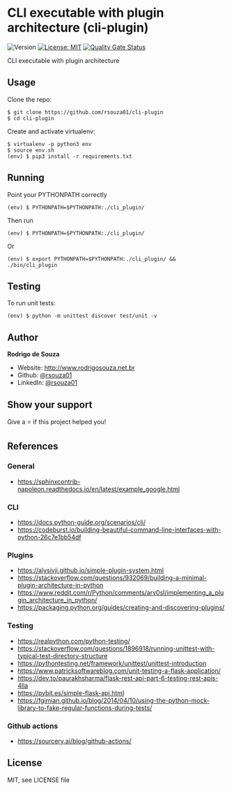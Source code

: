 # CLI executable with plugin architecture (cli-plugin)

![Version](https://img.shields.io/badge/version-1.0.0-blue.svg?cacheSeconds=2592000)
[![License: MIT](https://img.shields.io/badge/License-MIT-yellow.svg)](#)
[![Quality Gate Status](https://sonarcloud.io/api/project_badges/measure?project=rsouza01_cli-plugin&metric=alert_status)](https://sonarcloud.io/dashboard?id=rsouza01_cli-plugin)

CLI executable with plugin architecture


Usage
-----

Clone the repo:

```console
$ git clone https://github.com/rsouza01/cli-plugin
$ cd cli-plugin
```

Create and activate virtualenv:

```console
$ virtualenv -p python3 env
$ source env.sh
(env) $ pip3 install -r requirements.txt
```

## Running

Point your PYTHONPATH correctly

```console
(env) $ PYTHONPATH=$PYTHONPATH:./cli_plugin/
```

Then run

```console
(env) $ PYTHONPATH=$PYTHONPATH:./cli_plugin/
```
Or

```console
(env) $ export PYTHONPATH=$PYTHONPATH:./cli_plugin/ && ./bin/cli_plugin
```

## Testing

To run unit tests:

```console
(env) $ python -m unittest discover test/unit -v
```

## Author

**Rodrigo de Souza**

* Website: http://www.rodrigosouza.net.br
* Github: [@rsouza01](https://github.com/rsouza01)
* LinkedIn: [@rsouza01](https://linkedin.com/in/rsouza01)

## Show your support

Give a ⭐️ if this project helped you!


## References

### General
- https://sphinxcontrib-napoleon.readthedocs.io/en/latest/example_google.html

### CLI
 - https://docs.python-guide.org/scenarios/cli/
 - https://codeburst.io/building-beautiful-command-line-interfaces-with-python-26c7e1bb54df

 ### Plugins
 - https://alysivji.github.io/simple-plugin-system.html
 - https://stackoverflow.com/questions/932069/building-a-minimal-plugin-architecture-in-python
 - https://www.reddit.com/r/Python/comments/arv0sl/implementing_a_plugin_architecture_in_python/
 - https://packaging.python.org/guides/creating-and-discovering-plugins/

 ### Testing
 - https://realpython.com/python-testing/
 - https://stackoverflow.com/questions/1896918/running-unittest-with-typical-test-directory-structure
 - https://pythontesting.net/framework/unittest/unittest-introduction
 - https://www.patricksoftwareblog.com/unit-testing-a-flask-application/ 
 - https://dev.to/paurakhsharma/flask-rest-api-part-6-testing-rest-apis-4lla 
 - https://pybit.es/simple-flask-api.html
 - https://fgimian.github.io/blog/2014/04/10/using-the-python-mock-library-to-fake-regular-functions-during-tests/

 
 ### Github actions
  - https://sourcery.ai/blog/github-actions/

License
-------

MIT, see LICENSE file


